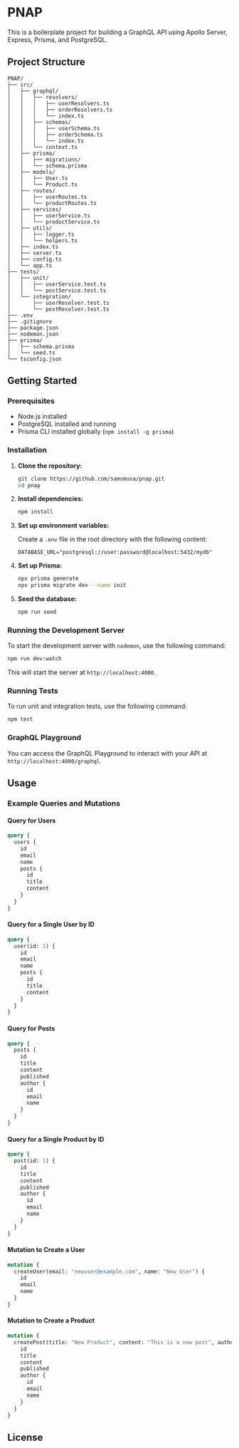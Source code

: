 # PNAP

This is a boilerplate project for building a GraphQL API using Apollo Server, Express, Prisma, and PostgreSQL.

## Project Structure

```
PNAP/
├── src/
│   ├── graphql/
│   │   ├── resolvers/
│   │   │   ├── userResolvers.ts
│   │   │   ├── orderResolvers.ts
│   │   │   └── index.ts
│   │   ├── schemas/
│   │   │   ├── userSchema.ts
│   │   │   ├── orderSchema.ts
│   │   │   └── index.ts
│   │   └── context.ts
│   ├── prisma/
│   │   ├── migrations/
│   │   └── schema.prisma
│   ├── models/
│   │   ├── User.ts
│   │   └── Product.ts
│   ├── routes/
│   │   ├── userRoutes.ts
│   │   └── productRoutes.ts
│   ├── services/
│   │   ├── userService.ts
│   │   └── productService.ts
│   ├── utils/
│   │   ├── logger.ts
│   │   └── helpers.ts
│   ├── index.ts
│   ├── server.ts
│   ├── config.ts
│   └── app.ts
├── tests/
│   ├── unit/
│   │   ├── userService.test.ts
│   │   └── postService.test.ts
│   └── integration/
│       ├── userResolver.test.ts
│       └── postResolver.test.ts
├── .env
├── .gitignore
├── package.json
├── nodemon.json
├── prisma/
│   ├── schema.prisma
│   └── seed.ts
└── tsconfig.json
```

## Getting Started

### Prerequisites

- Node.js installed
- PostgreSQL installed and running
- Prisma CLI installed globally (`npm install -g prisma`)

### Installation

1. **Clone the repository:**

   ```sh
   git clone https://github.com/samsmusa/pnap.git
   cd pnap
   ```

2. **Install dependencies:**

   ```sh
   npm install
   ```

3. **Set up environment variables:**

   Create a `.env` file in the root directory with the following content:

   ```env
   DATABASE_URL="postgresql://user:password@localhost:5432/mydb"
   ```

4. **Set up Prisma:**

   ```sh
   npx prisma generate
   npx prisma migrate dev --name init
   ```

5. **Seed the database:**

   ```sh
   npm run seed
   ```

### Running the Development Server

To start the development server with `nodemon`, use the following command:

```sh
npm run dev:watch
```

This will start the server at `http://localhost:4000`.

### Running Tests

To run unit and integration tests, use the following command:

```sh
npm test
```

### GraphQL Playground

You can access the GraphQL Playground to interact with your API at `http://localhost:4000/graphql`.

## Usage

### Example Queries and Mutations

#### Query for Users
```graphql
query {
  users {
    id
    email
    name
    posts {
      id
      title
      content
    }
  }
}
```

#### Query for a Single User by ID
```graphql
query {
  user(id: 1) {
    id
    email
    name
    posts {
      id
      title
      content
    }
  }
}
```

#### Query for Posts
```graphql
query {
  posts {
    id
    title
    content
    published
    author {
      id
      email
      name
    }
  }
}
```

#### Query for a Single Product by ID
```graphql
query {
  post(id: 1) {
    id
    title
    content
    published
    author {
      id
      email
      name
    }
  }
}
```

#### Mutation to Create a User
```graphql
mutation {
  createUser(email: "newuser@example.com", name: "New User") {
    id
    email
    name
  }
}
```

#### Mutation to Create a Product
```graphql
mutation {
  createPost(title: "New Product", content: "This is a new post", authorId: 1) {
    id
    title
    content
    published
    author {
      id
      email
      name
    }
  }
}
```

## License

